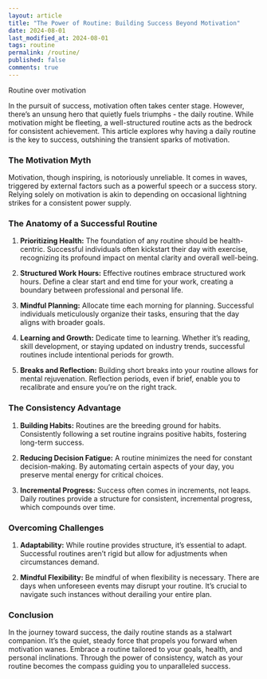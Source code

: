 ```yaml
---
layout: article
title: "The Power of Routine: Building Success Beyond Motivation"
date: 2024-08-01
last_modified_at: 2024-08-01
tags: routine
permalink: /routine/
published: false
comments: true
---
```

Routine over motivation
<!--more--> 
In the pursuit of success, motivation often takes center stage. However, there’s an unsung hero that quietly fuels triumphs - the daily routine. While motivation might be fleeting, a well-structured routine acts as the bedrock for consistent achievement. This article explores why having a daily routine is the key to success, outshining the transient sparks of motivation.

### The Motivation Myth

Motivation, though inspiring, is notoriously unreliable. It comes in waves, triggered by external factors such as a powerful speech or a success story. Relying solely on motivation is akin to depending on occasional lightning strikes for a consistent power supply.

### The Anatomy of a Successful Routine

1. **Prioritizing Health:** The foundation of any routine should be health-centric. Successful individuals often kickstart their day with exercise, recognizing its profound impact on mental clarity and overall well-being.

2. **Structured Work Hours:** Effective routines embrace structured work hours. Define a clear start and end time for your work, creating a boundary between professional and personal life.

3. **Mindful Planning:** Allocate time each morning for planning. Successful individuals meticulously organize their tasks, ensuring that the day aligns with broader goals.

4. **Learning and Growth:** Dedicate time to learning. Whether it’s reading, skill development, or staying updated on industry trends, successful routines include intentional periods for growth.

5. **Breaks and Reflection:** Building short breaks into your routine allows for mental rejuvenation. Reflection periods, even if brief, enable you to recalibrate and ensure you’re on the right track.

### The Consistency Advantage

1. **Building Habits:** Routines are the breeding ground for habits. Consistently following a set routine ingrains positive habits, fostering long-term success.

2. **Reducing Decision Fatigue:** A routine minimizes the need for constant decision-making. By automating certain aspects of your day, you preserve mental energy for critical choices.

3. **Incremental Progress:** Success often comes in increments, not leaps. Daily routines provide a structure for consistent, incremental progress, which compounds over time.

### Overcoming Challenges

1. **Adaptability:** While routine provides structure, it’s essential to adapt. Successful routines aren’t rigid but allow for adjustments when circumstances demand.

2. **Mindful Flexibility:** Be mindful of when flexibility is necessary. There are days when unforeseen events may disrupt your routine. It’s crucial to navigate such instances without derailing your entire plan.

### Conclusion

In the journey toward success, the daily routine stands as a stalwart companion. It’s the quiet, steady force that propels you forward when motivation wanes. Embrace a routine tailored to your goals, health, and personal inclinations. Through the power of consistency, watch as your routine becomes the compass guiding you to unparalleled success.